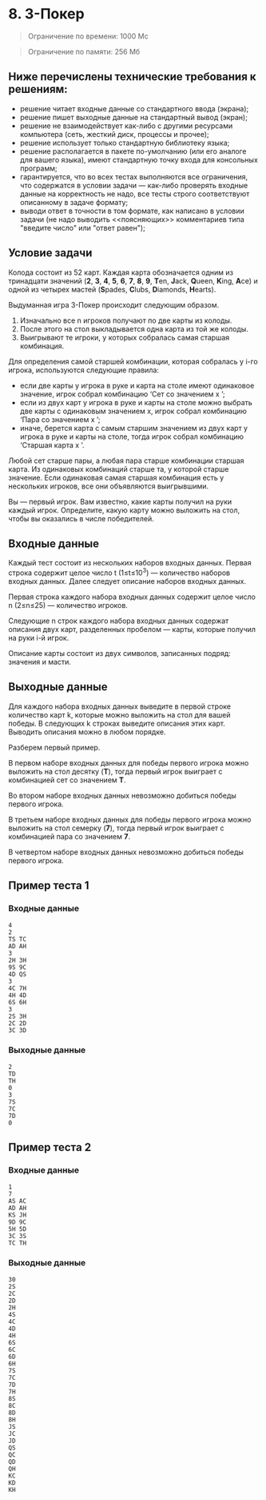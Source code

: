 ﻿# 8. 3-Покер

> Ограничение по времени: 1000 Мс

> Ограничение по памяти: 256 Мб

## Ниже перечислены технические требования к решениям:
- решение читает входные данные со стандартного ввода (экрана);
- решение пишет выходные данные на стандартный вывод (экран);
- решение не взаимодействует как-либо с другими ресурсами компьютера (сеть, жесткий диск, процессы и прочее);
- решение использует только стандартную библиотеку языка;
- решение располагается в пакете по-умолчанию (или его аналоге для вашего языка), имеют стандартную точку входа для консольных программ;
- гарантируется, что во всех тестах выполняются все ограничения, что содержатся в условии задачи — как-либо проверять входные данные на корректность не надо, все тесты строго соответствуют описанному в задаче формату;
- выводи ответ в точности в том формате, как написано в условии задачи (не надо выводить <<поясняющих>> комментариев типа "введите число" или "ответ равен");

## Условие задачи

Колода состоит из 52 карт. Каждая карта обозначается одним из тринадцати значений (**2**, **3**, **4**, **5**, **6**, **7**, **8**, **9**, **T**en, **J**ack, **Q**ueen, **K**ing, **A**ce) и одной из четырех мастей (**S**pades, **C**lubs, **D**iamonds, **H**earts).

Выдуманная игра 3-Покер происходит следующим образом.

1. Изначально все n игроков получают по две карты из колоды.
2. После этого на стол выкладывается одна карта из той же колоды.
2. Выигрывают те игроки, у которых собралась самая старшая комбинация.

Для определения самой старшей комбинации, которая собралась у i-го игрока, используются следующие правила:

- если две карты у игрока в руке и карта на столе имеют одинаковое значение, игрок собрал комбинацию ‘Сет со значением x ’;
- если из двух карт у игрока в руке и карты на столе можно выбрать две карты с одинаковым значением x, игрок собрал комбинацию ‘Пара со значением x ’;
- иначе, берется карта с самым старшим значением из двух карт у игрока в руке и карты на столе, тогда игрок собрал комбинацию ‘Старшая карта x ’.

Любой сет старше пары, а любая пара старше комбинации старшая карта. Из одинаковых комбинаций старше та, у которой старше значение. Если одинаковая самая старшая комбинация есть у нескольких игроков, все они объявляются выигрывшими.

Вы — первый игрок. Вам известно, какие карты получил на руки каждый игрок. Определите, какую карту можно выложить на стол, чтобы вы оказались в числе победителей.

## Входные данные

Каждый тест состоит из нескольких наборов входных данных. Первая строка содержит целое число t (1≤t≤10<sup>3</sup>) — количество наборов входных данных. Далее следует описание наборов входных данных.

Первая строка каждого набора входных данных содержит целое число n (2≤n≤25) — количество игроков.

Следующие n строк каждого набора входных данных содержат описания двух карт, разделенных пробелом — карты, которые получил на руки i-й игрок.

Описание карты состоит из двух символов, записанных подряд: значения и масти.

## Выходные данные

Для каждого набора входных данных выведите в первой строке количество карт k, которые можно выложить на стол для вашей победы. В следующих k строках выведите описания этих карт. Выводить описания можно в любом порядке.

Разберем первый пример.

В первом наборе входных данных для победы первого игрока можно выложить на стол десятку (**T**), тогда первый игрок выиграет с комбинацией сет со значением **T**.

Во втором наборе входных данных невозможно добиться победы первого игрока.

В третьем наборе входных данных для победы первого игрока можно выложить на стол семерку (**7**), тогда первый игрок выиграет с комбинацией пара со значением **7**.

В четвертом наборе входных данных невозможно добиться победы первого игрока.

## Пример теста 1

### Входные данные

```
4
2
TS TC
AD AH
3
2H 3H
9S 9C
4D QS
3
4C 7H
4H 4D
6S 6H
3
2S 3H
2C 2D
3C 3D
```

### Выходные данные

```
2
TD
TH
0
3
7S
7C
7D
0
```

## Пример теста 2

### Входные данные

```
1
7
AS AC
AD AH
KS JH
9D 9C
5H 5D
3C 3S
TC TH
```

### Выходные данные

```
30
2S
2C
2D
2H
4S
4C
4D
4H
6S
6C
6D
6H
7S
7C
7D
7H
8S
8C
8D
8H
JS
JC
JD
QS
QC
QD
QH
KC
KD
KH
```